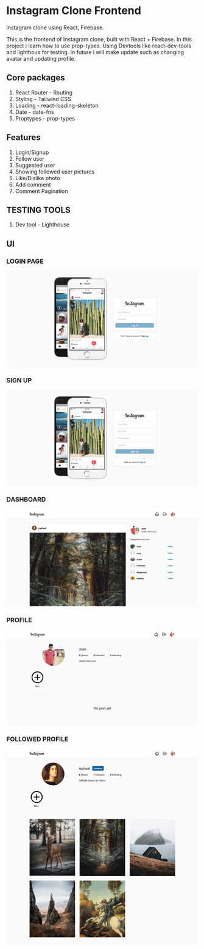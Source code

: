# Instagram Clone Frontend


Instagram clone using  React, Firebase.

This is the frontend of Instagram clone, built with React + Firebase. In this project i learn how to use prop-types. Using Devtools like react-dev-tools and lighthous for testing. In future i will make update such as changing avatar and updating profile.

## Core packages

1. React Router - Routing
2. Styling - Tailwind CSS
3. Loading - react-loading-skeleton
4. Date - date-fns
5. Proptypes - prop-types

## Features

1. Login/Signup
2. Follow user
3. Suggested user
4. Showing followed user pictures
5. Like/Dislike photo
6. Add comment
7. Comment Pagination


## TESTING TOOLS

1. Dev tool - Lighthouse

## UI

### LOGIN PAGE

![login!](./screenshorts/login.png)

### SIGN UP

![signup!](./screenshorts/signUpinstagram.png)

### DASHBOARD 

![userDashboard!](./screenshorts/instagram.png)

### PROFILE

![userprofile!](./screenshorts/insprofile.png)

### FOLLOWED PROFILE

![followuser!](./screenshorts/followedprofile.png)